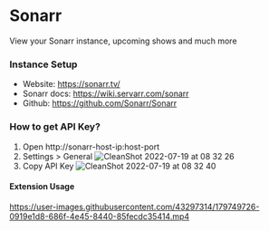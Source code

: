 # Sonarr

View your Sonarr instance, upcoming shows and much more

### Instance Setup
- Website: https://sonarr.tv/
- Sonarr docs: https://wiki.servarr.com/sonarr
- Github: https://github.com/Sonarr/Sonarr

### How to get API Key?
1. Open http://sonarr-host-ip:host-port
2. Settings > General
![CleanShot 2022-07-19 at 08 32 26](https://user-images.githubusercontent.com/43297314/179751442-47887bd8-864a-4d3f-a1b0-045043c6b9af.png)
3. Copy API Key
![CleanShot 2022-07-19 at 08 32 40](https://user-images.githubusercontent.com/43297314/179751488-12bd4658-fa5d-43d5-82da-e9499db21357.png)

#### Extension Usage
https://user-images.githubusercontent.com/43297314/179749726-0919e1d8-686f-4e45-8440-85fecdc35414.mp4

